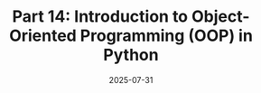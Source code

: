 ---
title: "Part 14: Introduction to Object-Oriented Programming (OOP) in Python"
date: 2025-07-31
slug: introduction-object-oriented-programming-python
description: "Understand the fundamentals of OOP in Python including classes, objects, methods, and attributes. Learn about encapsulation, inheritance, and polymorphism through practical examples."
tags: ["python", "oop", "object-oriented programming", "classes", "objects", "inheritance", "polymorphism", "encapsulation"]
categories: ["Python Series"]
series: ["Python Mastery"]
series_order: 15
showToc: true
TocOpen: false
draft: false
#weight: 14
#cover:
    #image: "images/python-series/part14-cover.jpg"
    #alt: "Python OOP"
    #caption: "Object-oriented programming with Python"
    #relative: false
--- 